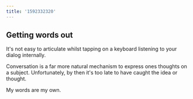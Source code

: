 ```yaml
---
title: '1592332320'
---
```


## Getting words out

It's not easy to articulate whilst tapping on a keyboard listening to your dialog internally.

Conversation is a far more natural mechanism to express ones thoughts on a subject. Unfortunately, by then it's too late to have caught the idea or thought.

My words are my own.
